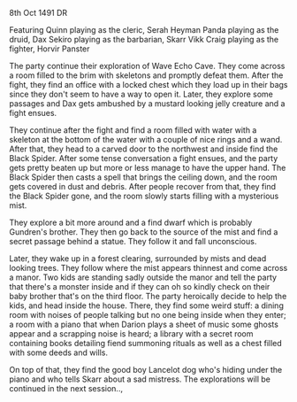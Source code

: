 8th Oct 1491 DR

Featuring
Quinn playing as the cleric, Serah Heyman
Panda playing as the druid, Dax
Sekiro playing as the barbarian, Skarr Vikk
Craig playing as the fighter, Horvir Panster

The party continue their exploration of Wave Echo Cave. They come across a room filled to the brim with skeletons and promptly defeat them. After the fight, they find an office with a locked chest which they load up in their bags since they don't seem to have a way to open it. Later, they explore some passages and Dax gets ambushed by a mustard looking jelly creature and a fight ensues.

They continue after the fight and find a room filled with water with a skeleton at the bottom of the water with a couple of nice rings and a wand. After that, they head to a carved door to the northwest and inside find the Black Spider. After some tense conversation a fight ensues, and the party gets pretty beaten up but more or less manage to have the upper hand. The Black Spider then casts a spell that brings the ceiling down, and the room gets covered in dust and debris. After people recover from that, they find the Black Spider gone, and the room slowly starts filling with a mysterious mist.

They explore a bit more around and a find dwarf which is probably Gundren's brother. They then go back to the source of the mist and find a secret passage behind a statue. They follow it and fall unconscious.

Later, they wake up in a forest clearing, surrounded by mists and dead looking trees. They follow where the mist appears thinnest and come across a manor. Two kids are standing sadly outside the manor and tell the party that there's a monster inside and if they can oh so kindly check on their baby brother that's on the third floor. 
The party heroically decide to help the kids, and head inside the house. There, they find some weird stuff: a dining room with noises of people talking but no one being inside when they enter; a room with a piano that when Darion plays a sheet of music some ghosts appear and a scrapping noise is heard; a library with a secret room containing books detailing fiend summoning rituals as well as a chest filled with some deeds and wills.

On top of that, they find the good boy Lancelot dog who's hiding under the piano and who tells Skarr about a sad mistress. The explorations will be continued in the next session..,